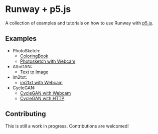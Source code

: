 # Runway + p5.js

A collection of examples and tutorials on how to use Runway with [p5.js](http://p5js.org/).

## Examples

* PhotoSketch:
  * [ColoringBook](PhotoSketch/ColoringBook/)
  * [Photosketch with Webcam](PhotoSketch/Photosketch_Websockets/)
* AttnGAN:
  * [Text to Image](AttnGAN/)
* im2txt:
  * [im2txt with Webcam](im2txt/)
* CycleGAN:
  * [CycleGAN with Webcam](CycleGAN/Cyclegan_Websockets/)
  * [CycleGAN with HTTP](CycleGAN/Cyclegan_HTTP/)

## Contributing

This is still a work in progress. Contributions are welcomed!